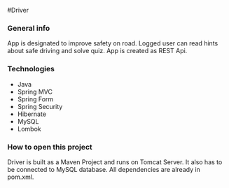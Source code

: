 #Driver

### General info

App is designated to improve safety on road. Logged user can read hints about safe driving and solve quiz. App is created as REST Api.

### Technologies

- Java
- Spring MVC
- Spring Form
- Spring Security
- Hibernate
- MySQL
- Lombok

### How to open this project

Driver is built as a Maven Project and runs on Tomcat Server. It also has to be connected to MySQL database. All dependencies are already in pom.xml.
